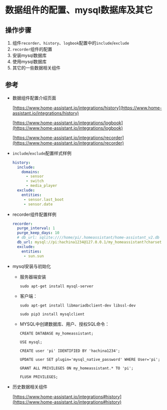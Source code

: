 # 数据组件的配置、mysql数据库及其它

## 操作步骤

1. 组件`recorder`、`history`、`logbook`配置中的`include`/`exclude`
2. `recorder`组件的配置
3. 安装mysql数据库
4. 使用mysql数据库
5. 其它的一些数据相关组件

## 参考

- 数据组件配置介绍页面

  [https://www.home-assistant.io/integrations/history](https://www.home-assistant.io/integrations/history)

  [https://www.home-assistant.io/integrations/logbook](https://www.home-assistant.io/integrations/logbook)

  [https://www.home-assistant.io/integrations/recorder](https://www.home-assistant.io/integrations/recorder)

- `include`/`exclude`配置样式样例

  ```yaml
  history:
    include:
      domains:
        - sensor
        - switch
        - media_player
    exclude:
      entities:
       - sensor.last_boot
       - sensor.date
  ```

- recorder组件配置样例

  ```yaml
  recorder:
    purge_interval: 1
    purge_keep_days: 10
    # db_url: sqlite:////home/pi/.homeassistant/home-assistant_v2.db
    db_url: mysql://pi:hachina1234@127.0.0.1/my_homeassistant?charset=utf8
    exclude:
      entities:
       - sun.sun
  ```
- mysql安装与初始化

  + 服务器端安装

    `sudo apt-get install mysql-server`

  + 客户端：

    `sudo apt-get install libmariadbclient-dev libssl-dev`

    `sudo pip3 install mysqlclient`

  + MYSQL中创建数据库、用户、授权SQL命令：

    `CREATE DATABASE my_homeassistant;`

    `USE mysql;`

    `CREATE user 'pi' IDENTIFIED BY 'hachina1234';`

    `UPDATE user SET plugin='mysql_native_password' WHERE User='pi';`

    `GRANT ALL PRIVILEGES ON my_homeassistant.* TO 'pi';`

    `FLUSH PRIVILEGES;`

- 历史数据相关组件

  [https://www.home-assistant.io/integrations#history](https://www.home-assistant.io/integrations#history)
